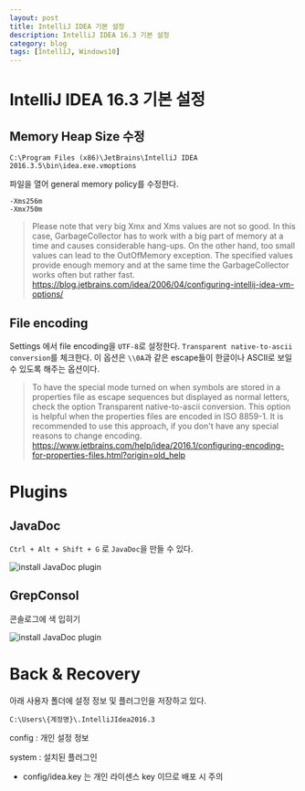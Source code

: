 ```yaml
---
layout: post
title: IntelliJ IDEA 기본 설정
description: IntelliJ IDEA 16.3 기본 설정
category: blog
tags: [IntelliJ, Windows10]
---
```


# IntelliJ IDEA 16.3 기본 설정

## Memory Heap Size 수정

```
C:\Program Files (x86)\JetBrains\IntelliJ IDEA 2016.3.5\bin\idea.exe.vmoptions
```

파일을 열어 general memory policy를 수정한다.

```
-Xms256m
-Xmx750m
```

> Please note that very big Xmx and Xms values are not so good. In this case, GarbageCollector has to work with a big part of memory at a time and causes considerable hang-ups. On the other hand, too small values can lead to the OutOfMemory exception. The specified values provide enough memory and at the same time the GarbageCollector works often but rather fast.
> <https://blog.jetbrains.com/idea/2006/04/configuring-intellij-idea-vm-options/>

## File encoding

Settings 에서 file encoding을 `UTF-8`로 설정한다.
`Transparent native-to-ascii conversion`를 체크한다.
이 옵션은 `\\0A`과 같은 escape들이 한글이나 ASCII로 보일 수 있도록 해주는 옵션이다.

> To have the special mode turned on when symbols are stored in a properties file as escape sequences but displayed as normal letters, check the option Transparent native-to-ascii conversion. This option is helpful when the properties files are encoded in ISO 8859-1. It is recommended to use this approach, if you don't have any special reasons to change encoding.
> <https://www.jetbrains.com/help/idea/2016.1/configuring-encoding-for-properties-files.html?origin=old_help>

# Plugins

## JavaDoc

`Ctrl + Alt + Shift + G` 로 `JavaDoc`을 만들 수 있다.

![install JavaDoc plugin](../images/setting-intellij-idea/install-javadoc.PNG)

## GrepConsol

콘솔로그에 색 입히기

![install JavaDoc plugin](../images/setting-intellij-idea/install-grep-console.PNG)

# Back & Recovery

아래 사용자 폴더에 설정 정보 및 플러그인을 저장하고 있다.

```
C:\Users\{계정명}\.IntelliJIdea2016.3
```

config : 개인 설정 정보

system : 설치된 플러그인

- config/idea.key 는 개인 라이센스 key 이므로 배포 시 주의
